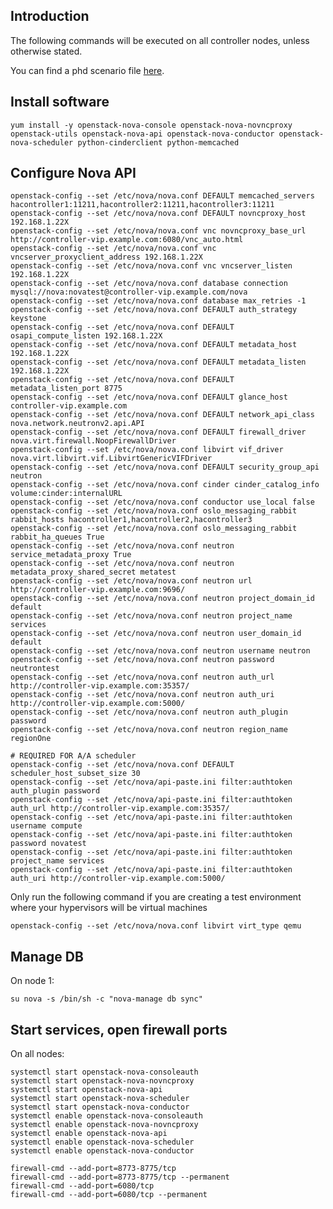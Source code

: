 Introduction
------------

The following commands will be executed on all controller nodes, unless otherwise stated.

You can find a phd scenario file [here](phd-setup/nova.scenario).

Install software
----------------

    yum install -y openstack-nova-console openstack-nova-novncproxy openstack-utils openstack-nova-api openstack-nova-conductor openstack-nova-scheduler python-cinderclient python-memcached

Configure Nova API
------------------

    openstack-config --set /etc/nova/nova.conf DEFAULT memcached_servers hacontroller1:11211,hacontroller2:11211,hacontroller3:11211
    openstack-config --set /etc/nova/nova.conf DEFAULT novncproxy_host 192.168.1.22X
    openstack-config --set /etc/nova/nova.conf vnc novncproxy_base_url http://controller-vip.example.com:6080/vnc_auto.html
    openstack-config --set /etc/nova/nova.conf vnc vncserver_proxyclient_address 192.168.1.22X
    openstack-config --set /etc/nova/nova.conf vnc vncserver_listen 192.168.1.22X
    openstack-config --set /etc/nova/nova.conf database connection mysql://nova:novatest@controller-vip.example.com/nova
    openstack-config --set /etc/nova/nova.conf database max_retries -1
    openstack-config --set /etc/nova/nova.conf DEFAULT auth_strategy keystone
    openstack-config --set /etc/nova/nova.conf DEFAULT osapi_compute_listen 192.168.1.22X
    openstack-config --set /etc/nova/nova.conf DEFAULT metadata_host 192.168.1.22X
    openstack-config --set /etc/nova/nova.conf DEFAULT metadata_listen 192.168.1.22X
    openstack-config --set /etc/nova/nova.conf DEFAULT metadata_listen_port 8775
    openstack-config --set /etc/nova/nova.conf DEFAULT glance_host controller-vip.example.com
    openstack-config --set /etc/nova/nova.conf DEFAULT network_api_class nova.network.neutronv2.api.API
    openstack-config --set /etc/nova/nova.conf DEFAULT firewall_driver nova.virt.firewall.NoopFirewallDriver
    openstack-config --set /etc/nova/nova.conf libvirt vif_driver nova.virt.libvirt.vif.LibvirtGenericVIFDriver
    openstack-config --set /etc/nova/nova.conf DEFAULT security_group_api neutron
    openstack-config --set /etc/nova/nova.conf cinder cinder_catalog_info volume:cinder:internalURL
    openstack-config --set /etc/nova/nova.conf conductor use_local false
    openstack-config --set /etc/nova/nova.conf oslo_messaging_rabbit rabbit_hosts hacontroller1,hacontroller2,hacontroller3
    openstack-config --set /etc/nova/nova.conf oslo_messaging_rabbit rabbit_ha_queues True
    openstack-config --set /etc/nova/nova.conf neutron service_metadata_proxy True
    openstack-config --set /etc/nova/nova.conf neutron metadata_proxy_shared_secret metatest
    openstack-config --set /etc/nova/nova.conf neutron url http://controller-vip.example.com:9696/
    openstack-config --set /etc/nova/nova.conf neutron project_domain_id default
    openstack-config --set /etc/nova/nova.conf neutron project_name services
    openstack-config --set /etc/nova/nova.conf neutron user_domain_id default
    openstack-config --set /etc/nova/nova.conf neutron username neutron
    openstack-config --set /etc/nova/nova.conf neutron password neutrontest
    openstack-config --set /etc/nova/nova.conf neutron auth_url http://controller-vip.example.com:35357/
    openstack-config --set /etc/nova/nova.conf neutron auth_uri http://controller-vip.example.com:5000/
    openstack-config --set /etc/nova/nova.conf neutron auth_plugin password
    openstack-config --set /etc/nova/nova.conf neutron region_name regionOne

    # REQUIRED FOR A/A scheduler
    openstack-config --set /etc/nova/nova.conf DEFAULT scheduler_host_subset_size 30
    openstack-config --set /etc/nova/api-paste.ini filter:authtoken auth_plugin password
    openstack-config --set /etc/nova/api-paste.ini filter:authtoken auth_url http://controller-vip.example.com:35357/
    openstack-config --set /etc/nova/api-paste.ini filter:authtoken username compute
    openstack-config --set /etc/nova/api-paste.ini filter:authtoken password novatest
    openstack-config --set /etc/nova/api-paste.ini filter:authtoken project_name services
    openstack-config --set /etc/nova/api-paste.ini filter:authtoken auth_uri http://controller-vip.example.com:5000/


Only run the following command if you are creating a test environment where your hypervisors will be virtual machines

    openstack-config --set /etc/nova/nova.conf libvirt virt_type qemu

Manage DB
---------

On node 1:

    su nova -s /bin/sh -c "nova-manage db sync"

Start services, open firewall ports
-----------------------------------

On all nodes:

    systemctl start openstack-nova-consoleauth
    systemctl start openstack-nova-novncproxy 
    systemctl start openstack-nova-api
    systemctl start openstack-nova-scheduler
    systemctl start openstack-nova-conductor
    systemctl enable openstack-nova-consoleauth
    systemctl enable openstack-nova-novncproxy 
    systemctl enable openstack-nova-api
    systemctl enable openstack-nova-scheduler
    systemctl enable openstack-nova-conductor

    firewall-cmd --add-port=8773-8775/tcp
    firewall-cmd --add-port=8773-8775/tcp --permanent
    firewall-cmd --add-port=6080/tcp
    firewall-cmd --add-port=6080/tcp --permanent
